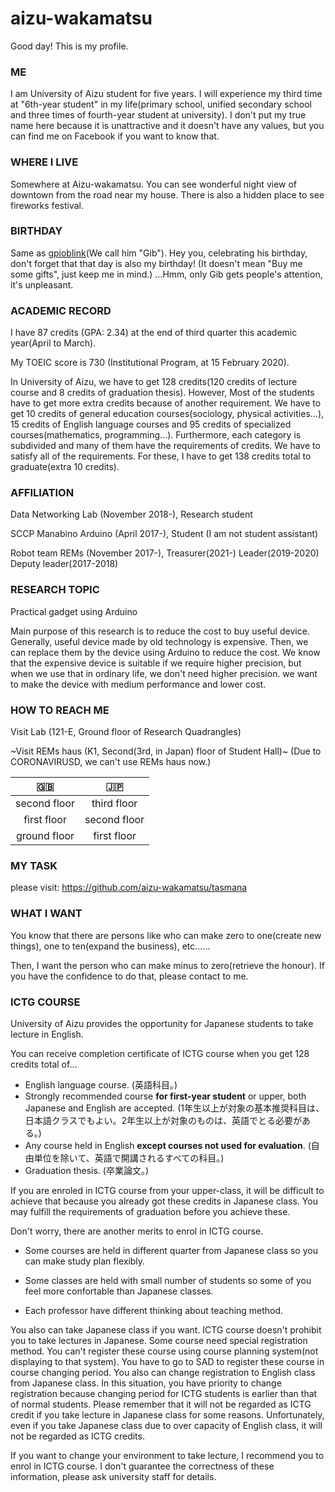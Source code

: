 # aizu-wakamatsu
Good day! This is my profile.

### ME
I am University of Aizu student for five years. I will experience my third time at "6th-year student" in my life(primary school, unified secondary school and three times of fourth-year student at university). I don't put my true name here because it is unattractive and it doesn't have any values, but you can find me on Facebook if you want to know that.

### WHERE I LIVE
Somewhere at Aizu-wakamatsu. You can see wonderful night view of downtown from the road near my house. There is also a hidden place to see fireworks festival.

### BIRTHDAY
Same as [gpioblink](https://github.com/gpioblink)(We call him "Gib"). Hey you, celebrating his birthday, don't forget that that day is also my birthday! (It doesn't mean "Buy me some gifts", just keep me in mind.) ...Hmm, only Gib gets people's attention, it's unpleasant.

### ACADEMIC RECORD

I have 87 credits (GPA: 2.34) at the end of third quarter this academic year(April to March).

My TOEIC score is 730 (Institutional Program, at 15 February 2020).

In University of Aizu, we have to get 128 credits(120 credits of lecture course and 8 credits of graduation thesis). However, Most of the students have to get more extra credits because of another requirement. We have to get 10 credits of general education courses(sociology, physical activities...), 15 credits of English language courses and 95 credits of specialized courses(mathematics, programming...). Furthermore, each category is subdivided and many of them have the requirements of credits. We have to satisfy all of the requirements. For these, I have to get 138 credits total to graduate(extra 10 credits).

### AFFILIATION
Data Networking Lab (November 2018-), Research student

SCCP Manabino Arduino (April 2017-), Student (I am not student assistant)

Robot team REMs (November 2017-), Treasurer(2021-) Leader(2019-2020) Deputy leader(2017-2018)

### RESEARCH TOPIC
Practical gadget using Arduino

Main purpose of this research is to reduce the cost to buy useful device. Generally, useful device made by old technology is expensive. Then, we can replace them by the device using Arduino to reduce the cost. We know that the expensive device is suitable if we require higher precision, but when we use that in ordinary life, we don't need higher precision. we want to make the device with medium performance and lower cost.

### HOW TO REACH ME
Visit Lab (121-E, Ground floor of Research Quadrangles)

~Visit REMs haus (K1, Second(3rd, in Japan) floor of Student Hall)~ (Due to CORONAVIRUSD, we can't use REMs haus now.)

|🇬🇧|🇯🇵|
|:-:|:-:|
|second floor|third floor|
|first floor|second floor|
|ground floor|first floor|

### MY TASK
please visit: https://github.com/aizu-wakamatsu/tasmana

### WHAT I WANT
You know that there are persons like who can make zero to one(create new things), one to ten(expand the business), etc......

Then, I want the person who can make minus to zero(retrieve the honour). If you have the confidence to do that, please contact to me.

### ICTG COURSE
University of Aizu provides the opportunity for Japanese students to take lecture in English.

You can receive completion certificate of ICTG course when you get 128 credits total of...
- English language course. (英語科目。)
- Strongly recommended course **for first-year student** or upper, both Japanese and English are accepted. (1年生以上が対象の基本推奨科目は、日本語クラスでもよい。2年生以上が対象のものは、英語でとる必要がある。)
- Any course held in English **except courses not used for evaluation**. (自由単位を除いて、英語で開講されるすべての科目。)
- Graduation thesis. (卒業論文。)

If you are enroled in ICTG course from your upper-class, it will be difficult to achieve that because you already got these credits in Japanese class. You may fulfill the requirements of graduation before you achieve these.

Don't worry, there are another merits to enrol in ICTG course.

- Some courses are held in different quarter from Japanese class so you can make study plan flexibly. 

- Some classes are held with small number of students so some of you feel more confortable than Japanese classes.

- Each professor have different thinking about teaching method.

You also can take Japanese class if you want. ICTG course doesn't prohibit you to take lectures in Japanese. Some course need special registration method. You can't register these course using course planning system(not displaying to that system). You have to go to SAD to register these course in course changing period. You also can change registration to English class from Japanese class. In this situation, you have priority to change registration because changing period for ICTG students is earlier than that of normal students. Please remember that it will not be regarded as ICTG credit if you take lecture in Japanese class for some reasons. Unfortunately, even if you take Japanese class due to over capacity of English class, it will not be regarded as ICTG credits.

If you want to change your environment to take lecture, I recommend you to enrol in ICTG course. I don't guarantee the correctness of these information, please ask university staff for details.

